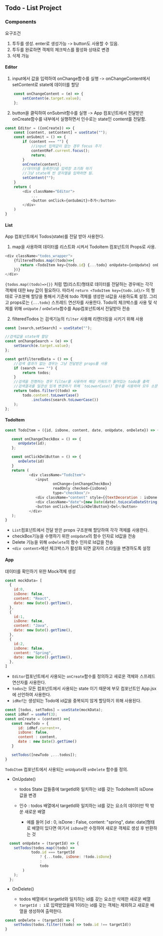 ## Todo - List Project

### Components
요구조건 
1. 투두를 생성. enter로 생성가능 -> button도 사용할 수 있음.
2. 투두를 완료하면 객체의 체크박스를 활성화 상태로 변경
3. 삭제 가능
#### Editor
1. input에서 값을 입력하여 onChange함수를 실행
   -> onChangeContent에서 setContent로 state에 데이터를 할당
```javascript
    const onChangeContent = (e) => {
        setContent(e.target.value);
    };
```
2. button을 클릭하여 onSubmit함수를 실행
   -> App 컴포넌트에서 전달받은 onCreate함수를 내부에서 실행하면서 인수로는 state인 content를 전달함.
```javascript
const Editor = ({onCreate}) => {
    const [content, setContent] = useState("");
    const onSubmit = () => {
        if (content === "") {
            //input 입력값이 없는 경우 focus 주기
            contentRef.current.focus();
            return;
        }
        onCreate(content);
        //데이터를 등록한다음 입력창 초기화 하기
        //그냥 state에 빈 문자열을 입력하면 됨.
        setContent("");
    }
    return (
        <div className="Editor">
            ...
            <button onClick={onSubmit}>추가</button>
        </div>
    )
}
```

#### List
App 컴포넌트에서 Todos(state)를 전달 받아 사용한다.

1. map을 사용하여 데이터를 리스트화 시켜서 TodoItem 컴포넌트의 Props로 사용.
```javascript
<div className="todos_wrapper">
    {filteredTodos.map((todo)=>{
       return <TodoItem key={todo.id} {...todo} onUpdate={onUpdate} onDelete={onDelete}/>
    })}
</div>
```
`{todos.map((todo)=>{}}` 처럼 맵(리스트)형태로 데이터를 전달하는 경우에는 각각 객체에 대한 key 값이 필요하다.
따라서 `return <TodoItem key={todo.id}/>` 의 형태로 구조분해 할당을 통해서 기존에 todo 객체를 생성한 id값을 사용하도록 설정.
그리고 props로는 `{...todo}` 스프레드 연산자를 사용한다.
Todo의 체크박스를 사용 및 삭제를 위해 `onUpate` / `onDelete`함수를 App컴포넌트에서 전달받아 전송


2. filteredTodos 는 검색기능의 `filter` 사용해 리렌더링을 시키기 위해 사용
```javascript
const [search,setSearch] = useState("");

//검색값을 state에 할당
const onChangeSearch = (e) => {
    setSearch(e.target.value);
};

const getFilteredData = () => {
    //검색 결과가 없는 경우는 그냥 전달받은 props를 사용
    if (search === "") {
        return todos;
    }
    //검색을 진행하는 경우 filter를 사용하여 해당 키워드가 들어있는 todo를 출력
    //검색결과를 일관성 있게 변경하기 위해 `toLowerCase()`함수를 사용하여 모두 소문자로 사용
    return todos.filter((todo) =>
        todo.content.toLowerCase()
            .includes(search.toLowerCase())
    );
};
```
#### TodoItem
```javascript
const TodoItem = ({id, isDone, content, date, onUpdate, onDelete}) => {

   const onChangeCheckBox = () => {
      onUpdate(id);
   };

   const onClickDelButton = () => {
      onDelete(id)
   }
   return (
           <div className="TodoItem">
              <input
                      onChange={onChangeCheckBox}
                      readOnly checked={isDone}
                      type="checkbox"/>
              <div className="content" style={{textDecoration : isDone ? 'line-through' : 'none'}}>{content}</div>
              <div className="date">{new Date(date).toLocaleDateString()}</div>
              <button onClick={onClickDelButton}>Del</button>
           </div>
   );
}
```
- `List`컴포넌트에서 전달 받은 props 구조분해 할당하여 각각 객체를 사용한다.
- checkBox기능을 수행하기 위한 `onUpdate`의 함수 인자로 Id값을 전송
- Delete 기능을 위해 `onDelete`의 함수 인자로 Id값을 전송 
- `<div content>`에선 체크박스가 활성화 되면 글자의 스타일을 변경하도록 설정

#### App
데이터를 확인하기 위한 Mock객체 생성
```javascript
const mockData= [
  {
    id:0,
    isDone: false,
    content: "React",
    date: new Date().getTime(),
  },
  {
    id:1,
    isDone: false,
    content: "Java",
    date: new Date().getTime(),
  },
  {
    id:2,
    isDone: false,
    content: "Spring",
    date: new Date().getTime(),
  },
]
```
- `Editor`컴포넌트에서 사용되는 `onCreate`함수를 정의하고 새로운 객체와 스프레드 연산자를 사용한다.
- `todos`는 모든 컴포넌트에서 사용되는 state 이기 때문에 부모 컴포넌트인 App.jsx에 선언하여 사용한다. 
- `idRef`는 생성되는 Todo에 id값을 중복되지 않게 할당하기 위해 사용된다.
```javascript
const [todos, setTodos] = useState(mockData);
const idRef = useRef(3);
const onCreate = (content) =>{
   const newTodo = {
      id: idRef.current++,
      isDone: false,
      content : content,
      date : new Date().getTime()
   }

   setTodos([newTodo ,...todos]);
}
```

`TodoItem` 컴포넌트에서 사용되는 `onUdpate`와 `onDelete` 함수를 정의.

- OnUpdate()

   - todos State 값들중에 targetId와 일치하는 id를 갖는 TodoItem의 isDone 값을 변경
   - 인수 : todos 배열에서 targetId와 일치하는 id를 갖는 요소의 데이터만 딱 밖쑨 새로운 배열
   
     - 예를 들어 [id : 0, isDone : False, content: "spring", date: date]형태로 배열이 있다면 여기서 `isDone`만 수정하여 새로운 객체로 생성 후 반환하는 것
```javascript
  const onUpdate = (targetId) => {
    setTodos(todos.map((todo) =>
            todo.id === targetId
                ? {...todo, isDone: !todo.isDone}
                :
                todo
        )
    );
  };
```

- OnDelete()

   - todos 배열에서 targetId와 일치하는 id를 갖는 요소만 삭제한 새로운 배열
   - `targetId : 1`로 입력받았을때 1이라는 id를 갖는 객체는 제외하고 새로운 배열을 생성하여 출력한다.
```javascript
const onDelete = (targetId) => {
    setTodos(todos.filter((todo) => todo.id !== targetId))
}
```